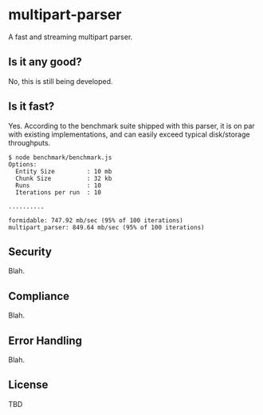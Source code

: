 # multipart-parser

A fast and streaming multipart parser.

## Is it any good?

No, this is still being developed.

## Is it fast?

Yes. According to the benchmark suite shipped with this parser, it is on par
with existing implementations, and can easily exceed typical disk/storage
throughputs.

```
$ node benchmark/benchmark.js
Options:
  Entity Size         : 10 mb
  Chunk Size          : 32 kb
  Runs                : 10
  Iterations per run  : 10

..........

formidable: 747.92 mb/sec (95% of 100 iterations)
multipart_parser: 849.64 mb/sec (95% of 100 iterations)
```

## Security

Blah.

## Compliance

Blah.

## Error Handling

Blah.

## License

TBD
